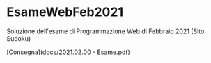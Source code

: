 # EsameWebFeb2021
Soluzione dell'esame di Programmazione Web di Febbraio 2021 (Sito Sudoku)

[Consegna](docs/2021.02.00 - Esame.pdf)
